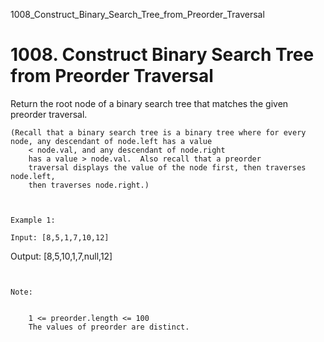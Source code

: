 1008_Construct_Binary_Search_Tree_from_Preorder_Traversal
# 1008. Construct Binary Search Tree from Preorder Traversal

Return the root node of a binary search tree that matches the given preorder
        traversal.

    (Recall that a binary search tree is a binary tree where for every node, any descendant of node.left has a value
        < node.val, and any descendant of node.right
        has a value > node.val.  Also recall that a preorder
        traversal displays the value of the node first, then traverses node.left,
        then traverses node.right.)

     

    Example 1:

    Input: [8,5,1,7,10,12]
Output: [8,5,10,1,7,null,12]

     

    Note: 

    
        1 <= preorder.length <= 100
        The values of preorder are distinct.